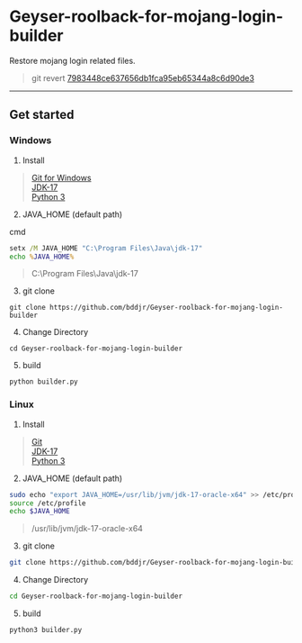 # Geyser-roolback-for-mojang-login-builder
Restore mojang login related files.  

> git revert [7983448ce637656db1fca95eb65344a8c6d90de3](https://github.com/GeyserMC/Geyser/commit/7983448ce637656db1fca95eb65344a8c6d90de3)  

***
## Get started

### Windows
1.  Install  
> [Git for Windows](https://gitforwindows.org/)  
> [JDK-17](https://www.oracle.com/java/technologies/downloads/#jdk17-windows)  
> [Python 3](https://www.python.org/downloads/windows/)  

2.  JAVA_HOME (default path)  

cmd
```cmd
setx /M JAVA_HOME "C:\Program Files\Java\jdk-17"
echo %JAVA_HOME%
```
> C:\Program Files\Java\jdk-17

3.  git clone
```
git clone https://github.com/bddjr/Geyser-roolback-for-mojang-login-builder
```

4.  Change Directory
```
cd Geyser-roolback-for-mojang-login-builder
```

5.  build
```
python builder.py
```

### Linux
1.  Install
> [Git](https://git-scm.com/)  
> [JDK-17](https://www.oracle.com/java/technologies/downloads/#jdk17-linux)  
> [Python 3](https://www.python.org/)  

2.  JAVA_HOME (default path)
```sh
sudo echo "export JAVA_HOME=/usr/lib/jvm/jdk-17-oracle-x64" >> /etc/profile
source /etc/profile
echo $JAVA_HOME
```
> /usr/lib/jvm/jdk-17-oracle-x64

3.  git clone
```sh
git clone https://github.com/bddjr/Geyser-roolback-for-mojang-login-builder
```

4.  Change Directory
```sh
cd Geyser-roolback-for-mojang-login-builder
```

5.  build
```sh
python3 builder.py
```
